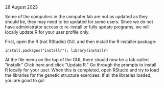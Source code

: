 28 August 2023

Some of the computers in the computer lab are not as updated as they should be, they may need to be updated for some users. 
Since we do not have administrator access to re-install or fully update programs, we will locally update R for your user profile only.

First, open the R (not RStudio) GUI, and then install the R installer package:

    install.packages("installr"); library(installr)
    
At the file menu on the top of the GUI, there should now be a tab called "installr." Click here and click "Update R." Go through 
the prompts to install R locally for your user. When this is completed, open RStudio and try to load the libraries for the genetic
structure exercises. If all the libraries loaded, you are good to go!
    
        
